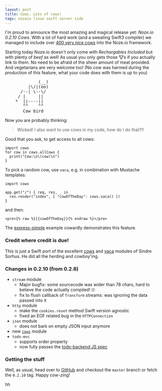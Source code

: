 ```yaml
---
layout: post
title: Cows. Lots of cows!
tags: nozeio linux swift server side
---
```


I'm proud to announce the most amazing and magical release yet: 
*Noze.io 0.2.10 Cows*.
With a lot of hard work (and a sweating Swift3 compiler) we managed to include
over
[400 very nice cows](https://github.com/NozeIO/Noze.io/tree/develop/Sources/cows)
into the Noze.io framework.

Starting today Noze.io doesn't only come with *Rechargables Included* but with
plenty of *beef* as well! As usual you only gets those 🐮s if you actually
link to them. No need to be afraid of the sheer amount of meat provided.
And vegetarians are very welcome too!
(No cow was harmed during the production of this feature, 
 what your code does with them is up to you)

<pre style="font-family: monospace;">
             (__)
         |\/|(oo)
      /--| \--\/
     / |     ||
    *  ||----||
       ^^    ^^
       Cow bird
</pre>

Now you are probably thinking:

> Wicked! I also want to use cows in my code, how do I do that?!!

Good that you ask, to get access to all cows:

    import cows
    for cow in cows.allCows {
      print("Cow:\n\(cow)\n")
    }

To pick a random cow, use `vaca`, e.g. in combination with Mustache templates:

    import cows
    
    app.get("/") { req, res, _ in
      res.render("index", [ "cowOfTheDay": cows.vaca() ])
    }

and then:
   
    <pre>{% raw %}{{cowOfTheDay}}{% endraw %}</pre>

The 
[express-simple](https://github.com/NozeIO/Noze.io/blob/master/Samples/express-simple/Sources/main.swift#L94)
example cowardly demonstrates this feature.

### Credit where credit is due!

This is just a Swift port of the excellent
[cows](https://github.com/sindresorhus/cows)
and
[vaca](https://github.com/sindresorhus/vaca)
modules of Sindre Sorhus.
He did all the herding and cowboy'ing.

### Changes in 0.2.10 (from 0.2.8)

- `stream` module
  - Major bugfix: some sourcecode was wider than 78 chars, hard to believe the
    code actually compiled! 🙄
  - fix to flush callback of `Transform` streams: was ignoring the data passed 
    into it
- `http` module
  - make the `cookies.reset` method Swift version agnostic
  - fixed an EOF related bug in the `HTTPConnection`
- `json` module
  - does not bark on empty JSON input anymore
- new [`cows`](https://github.com/NozeIO/Noze.io/tree/develop/Sources/cows) module
- `todo-mvc`
  - supports order property
  - now fully passes the 
    [todo-backend JS spec](http://todobackend.com/specs/index.html)

### Getting the stuff

Well, as usual, head over to
[GitHub](https://github.com/NozeIO/Noze.io/releases/tag/0.2.10)
and checkout the `master` branch or fetch the `0.2.10` tag.
Happy cow-zing!

hh
